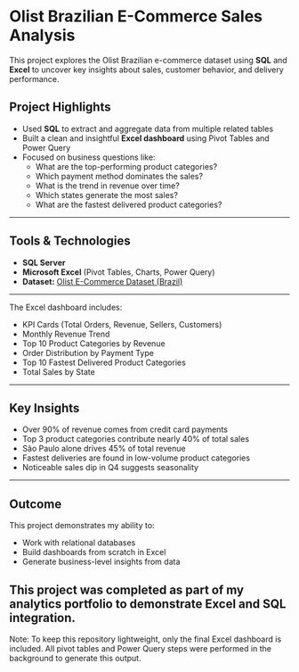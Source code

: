 # Olist Brazilian E-Commerce Sales Analysis

This project explores the Olist Brazilian e-commerce dataset using **SQL** and **Excel** to uncover key insights about sales, customer behavior, and delivery performance.

## Project Highlights

- Used **SQL** to extract and aggregate data from multiple related tables
- Built a clean and insightful **Excel dashboard** using Pivot Tables and Power Query
- Focused on business questions like:
  - What are the top-performing product categories?
  - Which payment method dominates the sales?
  - What is the trend in revenue over time?
  - Which states generate the most sales?
  - What are the fastest delivered product categories?

---

##  Tools & Technologies

- **SQL Server**
- **Microsoft Excel** (Pivot Tables, Charts, Power Query)
- **Dataset:** [Olist E-Commerce Dataset (Brazil)](https://www.kaggle.com/datasets/olistbr/brazilian-ecommerce)

---

The Excel dashboard includes:

- KPI Cards (Total Orders, Revenue, Sellers, Customers)
- Monthly Revenue Trend
- Top 10 Product Categories by Revenue
- Order Distribution by Payment Type
- Top 10 Fastest Delivered Product Categories
- Total Sales by State


---

## Key Insights

- Over 90% of revenue comes from credit card payments  
- Top 3 product categories contribute nearly 40% of total sales  
- São Paulo alone drives 45% of total revenue  
- Fastest deliveries are found in low-volume product categories  
- Noticeable sales dip in Q4 suggests seasonality

---

## Outcome

This project demonstrates my ability to:
- Work with relational databases
- Build dashboards from scratch in Excel
- Generate business-level insights from data
  
This project was completed as part of my analytics portfolio to demonstrate Excel and SQL integration.
---
Note: To keep this repository lightweight, only the final Excel dashboard is included. All pivot tables and Power Query steps were performed in the background to generate this output.


